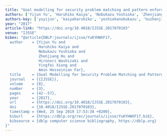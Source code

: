 ```yaml
---
title: "Goal modelling for security problem matching and pattern enforcement"
authors: ['Yijun Yu', 'Haruhiko Kaiya', 'Nobukazu Yoshioka', 'Zhenjiang Hu', 'Hironori Washizaki', 'Yingfei Xiong', 'Amin Hosseinian Far']
authors-key: ['yuyijun', 'kaiyaharuhiko', 'yoshiokanobukazu', 'huzhenjiang', 'washizakihironori', 'xiongyingfei', 'hosseinianamin']
year: "2017"
article-link: "https://doi.org/10.4018/IJSSE.2017070103"
venue: "IJSSE"
bibex: "@article{DBLP:journals/ijsse/YuKYHWXF17,
  author    = {Yijun Yu and
               Haruhiko Kaiya and
               Nobukazu Yoshioka and
               Zhenjiang Hu and
               Hironori Washizaki and
               Yingfei Xiong and
               Amin Hosseinian Far},
  title     = {Goal Modelling for Security Problem Matching and Pattern Enforcement},
  journal   = {{IJSSE}},
  volume    = {8},
  number    = {3},
  pages     = {42--57},
  year      = {2017},
  url       = {https://doi.org/10.4018/IJSSE.2017070103},
  doi       = {10.4018/IJSSE.2017070103},
  timestamp = {Wed, 25 Sep 2019 17:53:38 +0200},
  biburl    = {https://dblp.org/rec/journals/ijsse/YuKYHWXF17.bib},
  bibsource = {dblp computer science bibliography, https://dblp.org}
}"
---
```


